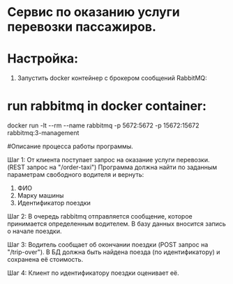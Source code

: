 # Сервис по оказанию услуги перевозки пассажиров.

# Настройка:
1. Запустить docker контейнер с брокером сообщений RabbitMQ: 
# run rabbitmq in docker container: 
docker run -lt --rm --name rabbitmq -p 5672:5672 -p 15672:15672 rabbitmq:3-management

#Описание процесса работы программы.

Шаг 1:
От клиента поступает запрос на оказание услуги перевозки. (REST запрос на "/order-taxi")
Программа должна найти по заданным параметрам свободного водителя и вернуть:
1. ФИО 
2. Марку машины 
3. Идентификатор поездки

Шаг 2:
В очередь rabbitmq отправляется сообщение, которое принимается определенным водителем.
В базу данных вносится запись о начале поездки.

Шаг 3:
Водитель сообщает об окончании поездки (POST запрос на "/trip-over").
В БД должна быть найдена поезда (по идентификатору) и сохранена её стоимость.

Шаг 4: 
Клиент по идентификатору поездки оценивает её.